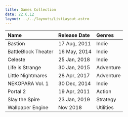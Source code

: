 ```yaml
---
title: Games Collection
date: 22.6.12
layout: ../../layouts/ListLayout.astro
---
```


| Name  | Release Date | Genres | 
|:---------|:--|:---|
| Bastion | 17 Aug, 2011 | Indie | 
| BattleBlock Theater | 16 May, 2014 | Indie | 
| Celeste | 25 Jan, 2018 | Indie | 
| Life is Strange | 30 Jan, 2015 | Adventure | 
| Little Nightmares | 28 Apr, 2017 | Adventure | 
| NEKOPARA Vol. 1 | 30 Dec, 2014 | Indie | 
| Portal 2 | 19 Apr, 2011 | Action | 
| Slay the Spire | 23 Jan, 2019 | Strategy | 
| Wallpaper Engine | Nov 2018 | Utilities | 

